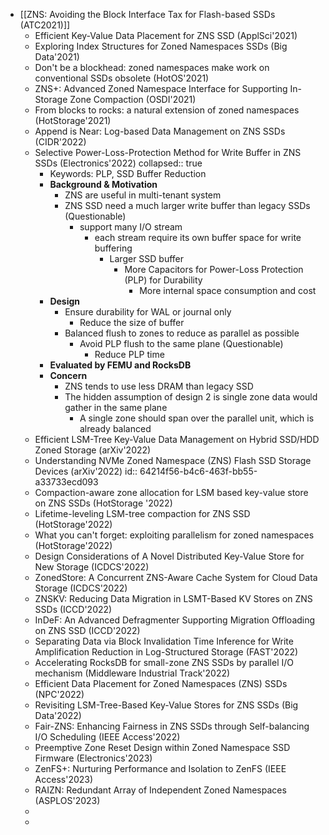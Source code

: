 - [[ZNS: Avoiding the Block Interface Tax for Flash-based SSDs (ATC2021)]]
	- Efficient Key-Value Data Placement for ZNS SSD (ApplSci'2021)
	- Exploring Index Structures for Zoned Namespaces SSDs (Big Data'2021)
	- Don't be a blockhead: zoned namespaces make work on conventional SSDs obsolete (HotOS'2021)
	- ZNS+: Advanced Zoned Namespace Interface for Supporting In-Storage Zone
	  Compaction (OSDI'2021)
	- From blocks to rocks: a natural extension of zoned namespaces (HotStorage'2021)
	- Append is Near: Log-based Data Management on ZNS SSDs (CIDR'2022)
	- Selective Power-Loss-Protection Method for Write Buffer in ZNS SSDs (Electronics'2022)
	  collapsed:: true
		- Keywords: PLP, SSD Buffer Reduction
		- **Background & Motivation**
			- ZNS are useful in multi-tenant system
			- ZNS SSD need a much larger write buffer than legacy SSDs (Questionable)
				- support many I/O stream
					- each stream require its own buffer space for write buffering
						- Larger SSD buffer
							- More Capacitors for Power-Loss Protection (PLP) for Durability
								- More internal space consumption and cost
		- **Design**
			- Ensure durability for WAL or journal only
				- Reduce the size of buffer
			- Balanced flush to zones to reduce as parallel as possible
				- Avoid PLP flush to the same plane (Questionable)
					- Reduce PLP time
		- **Evaluated by FEMU and RocksDB**
		- **Concern**
			- ZNS tends to use less DRAM than legacy SSD
			- The hidden assumption of design 2 is single zone data would gather in the same plane
				- A single zone should span over the parallel unit, which is already balanced
	- Efficient LSM-Tree Key-Value Data Management on Hybrid SSD/HDD Zoned Storage (arXiv'2022)
	- Understanding NVMe Zoned Namespace (ZNS) Flash SSD Storage Devices (arXiv'2022)
	  id:: 64214f56-b4c6-463f-bb55-a33733ecd093
	- Compaction-aware zone allocation for LSM based key-value store on ZNS SSDs (HotStorage '2022)
	- Lifetime-leveling LSM-tree compaction for ZNS SSD (HotStorage'2022)
	- What you can't forget: exploiting parallelism for zoned namespaces (HotStorage'2022)
	- Design Considerations of A Novel Distributed Key-Value Store for New Storage (ICDCS'2022)
	- ZonedStore: A Concurrent ZNS-Aware Cache System for Cloud Data Storage (ICDCS'2022)
	- ZNSKV: Reducing Data Migration in LSMT-Based KV Stores on ZNS SSDs (ICCD'2022)
	- InDeF: An Advanced Defragmenter Supporting Migration Offloading on ZNS SSD (ICCD'2022)
	- Separating Data via Block Invalidation Time Inference for Write Amplification Reduction in Log-Structured Storage (FAST'2022)
	- Accelerating RocksDB for small-zone ZNS SSDs by parallel I/O mechanism (Middleware Industrial Track'2022)
	- Efficient Data Placement for Zoned Namespaces (ZNS) SSDs (NPC'2022)
	- Revisiting LSM-Tree-Based Key-Value Stores for ZNS SSDs (Big Data'2022)
	- Fair-ZNS: Enhancing Fairness in ZNS SSDs through Self-balancing I/O Scheduling (IEEE Access'2022)
	- Preemptive Zone Reset Design within Zoned Namespace SSD Firmware (Electronics'2023)
	- ZenFS+: Nurturing Performance and Isolation to ZenFS (IEEE Access'2023)
	- RAIZN: Redundant Array of Independent Zoned Namespaces (ASPLOS'2023)
	-
	-